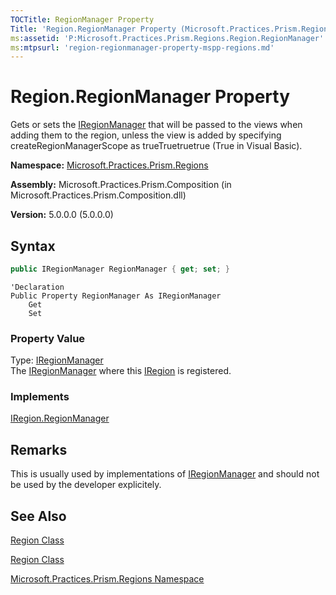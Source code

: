 ```yaml
---
TOCTitle: RegionManager Property
Title: 'Region.RegionManager Property (Microsoft.Practices.Prism.Regions)'
ms:assetid: 'P:Microsoft.Practices.Prism.Regions.Region.RegionManager'
ms:mtpsurl: 'region-regionmanager-property-mspp-regions.md'
---
```



# Region.RegionManager Property

Gets or sets the [IRegionManager](/patterns-practices/reference/iregionmanager-interface-mspp-regions) that will be passed to the views when adding them to the region, unless the view is added by specifying createRegionManagerScope as trueTruetruetrue (True in Visual Basic).

**Namespace:** [Microsoft.Practices.Prism.Regions](/patterns-practices/reference/mspp-regions-namespace)

**Assembly:** Microsoft.Practices.Prism.Composition (in Microsoft.Practices.Prism.Composition.dll)

**Version:** 5.0.0.0 (5.0.0.0)

## Syntax
```C#
public IRegionManager RegionManager { get; set; }
```
```VB
'Declaration
Public Property RegionManager As IRegionManager
	Get
	Set
```
### Property Value

Type: [IRegionManager](/patterns-practices/reference/iregionmanager-interface-mspp-regions)   
The [IRegionManager](/patterns-practices/reference/iregionmanager-interface-mspp-regions) where this [IRegion](/patterns-practices/reference/iregion-interface-mspp-regions) is registered.
### Implements

[IRegion.RegionManager](/patterns-practices/reference/iregion-regionmanager-property-mspp-regions)

## Remarks

This is usually used by implementations of [IRegionManager](/patterns-practices/reference/iregionmanager-interface-mspp-regions) and should not be used by the developer explicitely.

## See Also

[Region Class](/patterns-practices/reference/region-class-mspp-regions)

[Region Class](/patterns-practices/reference/region-members-mspp-regions)

[Microsoft.Practices.Prism.Regions Namespace](/patterns-practices/reference/mspp-regions-namespace)
